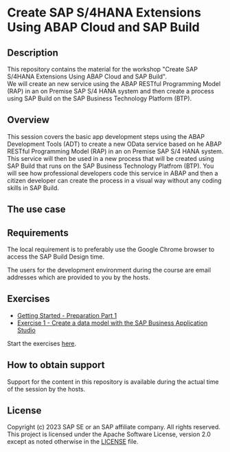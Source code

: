 # Create SAP S/4HANA Extensions Using ABAP Cloud and SAP Build


## Description

This repository contains the material for the workshop "Create SAP S/4HANA Extensions Using ABAP Cloud and SAP Build".  
We will create an new service using the ABAP RESTful Programming Model (RAP) in an on Premise SAP S/4 HANA system and then create a process using SAP Build on the SAP Business Technology Platform (BTP). 

## Overview

This session covers the basic app development steps using the ABAP Development Tools (ADT) to create a new OData service based on he ABAP RESTful Programming Model (RAP) in an on Premise SAP S/4 HANA system. This service will then be used in a new process that will be created using SAP Build that runs on the SAP Business Technology Platfrom (BTP). You will see how professional developers code this service in ABAP and then a citizen developer can create the process in a visual way without any coding skills in SAP Build.  

## The use case



## Requirements

The local requirement is to preferably use the Google Chrome browser to access the SAP Build Design time. 

The users for the development environment during the course are email addresses which are provided to you by the hosts.

## Exercises

- [Getting Started - Preparation Part 1](exercises/ex0/README.md)
- [Exercise 1 - Create a data model with the SAP Business Application Studio ](exercises/ex1/README.md)

Start the exercises [here](exercises/ex0/README.md).

## How to obtain support

Support for the content in this repository is available during the actual time of the session by the hosts. 

## License
Copyright (c) 2023 SAP SE or an SAP affiliate company. All rights reserved. This project is licensed under the Apache Software License, version 2.0 except as noted otherwise in the [LICENSE](LICENSES/Apache-2.0.txt) file.
